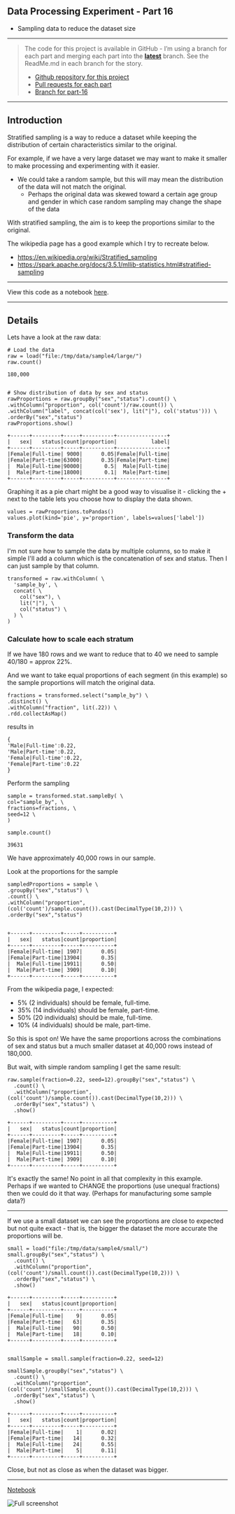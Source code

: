 Data Processing Experiment - Part 16
---
- Sampling data to reduce the dataset size

---

> The code for this project is available in GitHub - I’m using a branch for each part and merging each part into the **[latest](https://github.com/prule/data-processing-experiment/tree/latest)** branch. See the ReadMe.md in each branch for the story.
>
> - [Github repository for this project](https://github.com/prule/data-processing-experiment/)
> - [Pull requests for each part](https://github.com/prule/data-processing-experiment/pulls?q=is%3Apr+is%3Aclosed)
> - [Branch for part-16](https://github.com/prule/data-processing-experiment/tree/part-16)

---

## Introduction

Stratified sampling is a way to reduce a dataset while keeping the distribution of certain characteristics similar to the original.

For example, if we have a very large dataset we may want to make it smaller to make processing and experimenting with it easier.

* We could take a random sample, but this will may mean the distribution of the data will not match the original.
    * Perhaps the original data was skewed toward a certain age group and gender in which case random sampling may change the shape of the data

With stratified sampling, the aim is to keep the proportions similar to the original.

The wikipedia page has a good example which I try to recreate below.

* https://en.wikipedia.org/wiki/Stratified_sampling
* https://spark.apache.org/docs/3.5.1/mllib-statistics.html#stratified-sampling

----

View this code as a notebook [here](https://colab.research.google.com/drive/1W1s9iJ37FxdowZNp2Qm6bxPHuw6XBsuK?usp=sharing).

----

## Details

Lets have a look at the raw data:
```
# Load the data
raw = load("file:/tmp/data/sample4/large/")
raw.count()

180,000


# Show distribution of data by sex and status
rawProportions = raw.groupBy("sex","status").count() \
.withColumn("proportion", col('count')/raw.count()) \
.withColumn("label", concat(col('sex'), lit("|"), col('status'))) \
.orderBy("sex","status")
rawProportions.show()

+------+---------+-----+----------+----------------+
|   sex|   status|count|proportion|           label|
+------+---------+-----+----------+----------------+
|Female|Full-time| 9000|      0.05|Female|Full-time|
|Female|Part-time|63000|      0.35|Female|Part-time|
|  Male|Full-time|90000|       0.5|  Male|Full-time|
|  Male|Part-time|18000|       0.1|  Male|Part-time|
+------+---------+-----+----------+----------------+
```
Graphing it as a pie chart might be a good way to visualise it - clicking the + next to the table lets you choose how to display the data shown.
```
values = rawProportions.toPandas()
values.plot(kind='pie', y='proportion', labels=values['label'])
```

### Transform the data

I'm not sure how to sample the data by multiple columns, so to make it simple I'll add a column which is the concatenation of sex and status. Then I can just sample by that column.

```
transformed = raw.withColumn( \
  'sample_by', \
  concat( \
    col("sex"), \
    lit("|"), \
    col("status") \
  ) \
)
```

### Calculate how to scale each stratum

If we have 180 rows and we want to reduce that to 40 we need to sample 40/180 = approx 22%.

And we want to take equal proportions of each segment (in this example) so the sample proportions will match the original data.

```
fractions = transformed.select("sample_by") \
.distinct() \
.withColumn("fraction", lit(.22)) \
.rdd.collectAsMap()
```
results in

```
{
'Male|Full-time':0.22,
'Male|Part-time':0.22,
'Female|Full-time':0.22,
'Female|Part-time':0.22
}
```
Perform the sampling

```
sample = transformed.stat.sampleBy( \
col="sample_by", \
fractions=fractions, \
seed=12 \
)

sample.count()

39631
```
We have approximately 40,000 rows in our sample.

Look at the proportions for the sample

```
sampledProportions = sample \
.groupBy("sex","status") \
.count() \
.withColumn("proportion", (col('count')/sample.count()).cast(DecimalType(10,2))) \
.orderBy("sex","status")


+------+---------+-----+----------+
|   sex|   status|count|proportion|
+------+---------+-----+----------+
|Female|Full-time| 1907|      0.05|
|Female|Part-time|13904|      0.35|
|  Male|Full-time|19911|      0.50|
|  Male|Part-time| 3909|      0.10|
+------+---------+-----+----------+
```
From the wikipedia page, I expected:

* 5% (2 individuals) should be female, full-time.
* 35% (14 individuals) should be female, part-time.
* 50% (20 individuals) should be male, full-time.
* 10% (4 individuals) should be male, part-time.

So this is spot on! We have the same proportions across the combinations of sex and status but a much smaller dataset at 40,000 rows instead of 180,000.

But wait, with simple random sampling I get the same result:

```
raw.sample(fraction=0.22, seed=12).groupBy("sex","status") \
  .count() \
  .withColumn("proportion", (col('count')/sample.count()).cast(DecimalType(10,2))) \
  .orderBy("sex","status") \
  .show()

+------+---------+-----+----------+
|   sex|   status|count|proportion|
+------+---------+-----+----------+
|Female|Full-time| 1907|      0.05|
|Female|Part-time|13904|      0.35|
|  Male|Full-time|19911|      0.50|
|  Male|Part-time| 3909|      0.10|
+------+---------+-----+----------+
```
It's exactly the same! No point in all that complexity in this example. Perhaps if we wanted to CHANGE the proportions (use unequal fractions) then we could do it that way. (Perhaps for manufacturing some sample data?)

----

If we use a small dataset we can see the proportions are close to expected but not quite exact - that is, the bigger the dataset the more accurate the proportions will be.

```
small = load("file:/tmp/data/sample4/small/")
small.groupBy("sex","status") \
  .count() \
  .withColumn("proportion", (col('count')/small.count()).cast(DecimalType(10,2))) \
  .orderBy("sex","status") \
  .show()

+------+---------+-----+----------+
|   sex|   status|count|proportion|
+------+---------+-----+----------+
|Female|Full-time|    9|      0.05|
|Female|Part-time|   63|      0.35|
|  Male|Full-time|   90|      0.50|
|  Male|Part-time|   18|      0.10|
+------+---------+-----+----------+


smallSample = small.sample(fraction=0.22, seed=12)

smallSample.groupBy("sex","status") \
  .count() \
  .withColumn("proportion", (col('count')/smallSample.count()).cast(DecimalType(10,2))) \
  .orderBy("sex","status") \
  .show()

+------+---------+-----+----------+
|   sex|   status|count|proportion|
+------+---------+-----+----------+
|Female|Full-time|    1|      0.02|
|Female|Part-time|   14|      0.32|
|  Male|Full-time|   24|      0.55|
|  Male|Part-time|    5|      0.11|
+------+---------+-----+----------+
```
Close, but not as close as when the dataset was bigger.

---

[Notebook](notebooks/part-16-colab-stratified-sampling/Stratified_sampling_with_spark.ipynb)

![Full screenshot](notebooks/part-16-colab-stratified-sampling/Stratified_sampling_with_spark.png)

